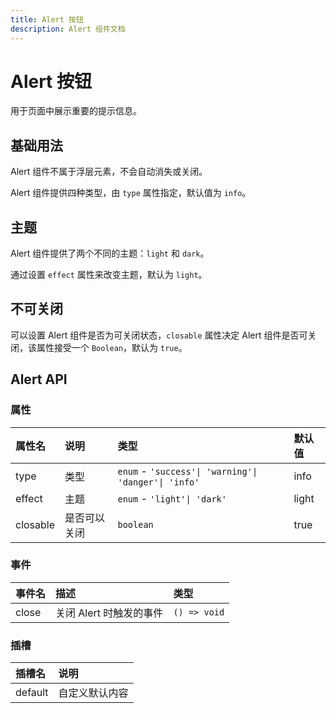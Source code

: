 ```yaml
---
title: Alert 按钮
description: Alert 组件文档
---
```


# Alert 按钮

用于页面中展示重要的提示信息。

## 基础用法

Alert 组件不属于浮层元素，不会自动消失或关闭。

Alert 组件提供四种类型，由 `type` 属性指定，默认值为 `info`。

<preview path="../demo/Alert/Basic.vue" title="基础用法" description="Alert 组件的基础用法"></preview>

## 主题

Alert 组件提供了两个不同的主题：`light` 和 `dark`。

通过设置 `effect` 属性来改变主题，默认为 `light`。

<preview path="../demo/Alert/Effect.vue" title="主题" description="Alert 组件的不同主题"></preview>

## 不可关闭

可以设置 Alert 组件是否为可关闭状态，`closable` 属性决定 Alert 组件是否可关闭，该属性接受一个 `Boolean`，默认为 `true`。

<preview path="../demo/Alert/Close.vue" title="关闭" description="Alert 组件的不可关闭"></preview>

## Alert API

### 属性

| 属性名   | 说明         | 类型                                                 | 默认值 |
| :------- | :----------- | :--------------------------------------------------- | :----- |
| type     | 类型         | `enum` - `'success'\| 'warning'\| 'danger'\| 'info'` | info   |
| effect   | 主题         | `enum` - `'light'\| 'dark'`                          | light  |
| closable | 是否可以关闭 | `boolean`                                            | true   |

### 事件

| 事件名 | 描述                    | 类型         |
| :----- | :---------------------- | :----------- |
| close  | 关闭 Alert 时触发的事件 | `() => void` |

### 插槽

| 插槽名  | 说明           |
| :------ | :------------- |
| default | 自定义默认内容 |
